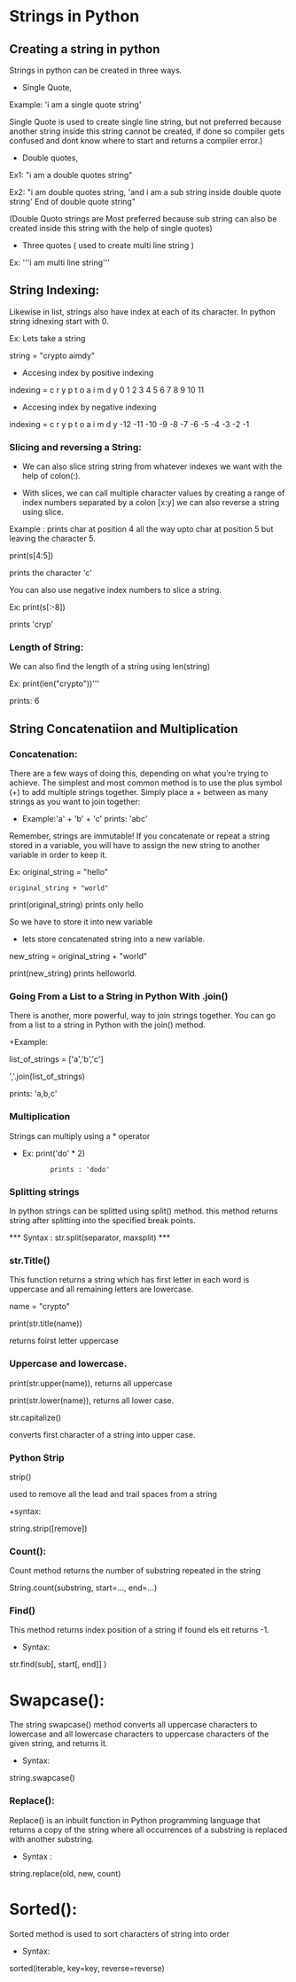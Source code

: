 # Strings in Python 


## Creating a string in python

Strings in python can be created in three ways.
+ Single Quote,

 Example: 'i am a single quote string' 
 
 Single Quote is used to create single line string, but not preferred because another string inside this string cannot be created, if done so compiler gets confused and dont know where to start and returns a compiler error.)
 
+ Double quotes,

Ex1: "i am a double quotes string"

Ex2: "i am double quotes string, 'and i am a sub string inside double quote string' End of double quote string"

(Double Quoto strings are Most preferred because sub string can also be created inside this string with the help of single quotes)

+ Three quotes ( used to create multi line string )

Ex: '''i am multi
         line
       string'''


## String Indexing:

Likewise in list, strings also have index at each of its character. In python string idnexing start with 0.

Ex: Lets take a string

string = "crypto aimdy"

+ Accesing index by positive indexing

indexing =  c r y p t o   a i m  d  y
            0 1 2 3 4 5 6 7 8 9 10 11

+ Accesing index by negative indexing

indexing =  c   r   y   p   t   o       a   i  m  d  y
          -12 -11 -10  -9  -8  -7  -6  -5  -4 -3 -2 -1

### Slicing and reversing a String:

+ We can also slice string string from whatever indexes we want with the help of colon(:).

+ With slices, we can call multiple character values by creating a range of index numbers separated by a colon [x:y]
we can also reverse a string using slice.

Example : prints char at position 4 all the way upto char at position 5 but leaving the character 5.

print(s[4:5])

prints the character 'c'


You can also use negative index numbers to slice a string.

Ex: print(s[:-8])

prints 'cryp'

### Length of String:

We can also find the length of a string using len(string)

Ex: print(len("crypto"))'''

prints:  6

## String Concatenatiion and Multiplication

### Concatenation:

There are a few ways of doing this, depending on what you’re trying to achieve. The simplest and most common method is to use the plus symbol (+) to add multiple strings together. Simply place a + between as many strings as you want to join together:

+ Example:'a' + 'b' + 'c'
prints:   'abc'

Remember, strings are immutable! If you concatenate or repeat a string stored in a variable, you will have to assign the new string to another variable in order to keep it.

Ex: original_string = "hello"

    original_string + "world"
    
print(original_string) prints only hello

So we have to store it into new variable

+ lets store concatenated string into a new variable.

new_string = original_string + "world"

print(new_string) prints helloworld.

### Going From a List to a String in Python With .join()
There is another, more powerful, way to join strings together. You can go from a list to a string in Python with the join() method.

+Example:

list_of_strings = ['a','b','c']

','.join(list_of_strings)

prints: 'a,b,c'

### Multiplication

Strings can multiply using a * operator

+ Ex:        print('do' * 2)

             prints : 'dodo'

### Splitting strings
In python strings can be splitted using split() method. this method returns string after splitting into the specified break points.

*** Syntax : str.split(separator, maxsplit) ***



### str.Title()
This function returns a string which has first letter in each word is uppercase and all remaining letters are lowercase. 

name = "crypto"

print(str.title(name))

returns foirst letter uppercase


### Uppercase and lowercase.

print(str.upper(name)), returns all uppercase

print(str.lower(name)), returns all lower case.

str.capitalize()

converts first character of a string into upper case.

### Python Strip

strip()

used to remove all the lead and trail spaces from a string

+syntax:

string.strip([remove])


### Count():

Count method returns the number of substring repeated in the string

String.count(substring, start=..., end=...)

### Find()
This method returns index position of a string if found els eit returns -1.

+ Syntax:

str.find(sub[, start[, end]] )

# Swapcase():

The string swapcase() method converts all uppercase characters to lowercase and all lowercase characters to uppercase characters of the given string, and returns it.

+ Syntax:

string.swapcase()

### Replace():

Replace() is an inbuilt function in Python programming language that returns a copy of the string where all occurrences of a substring is replaced with another substring.

+ Syntax :

string.replace(old, new, count)

# Sorted():

Sorted method is used to sort characters of string into order

+ Syntax: 

sorted(iterable, key=key, reverse=reverse)
 
